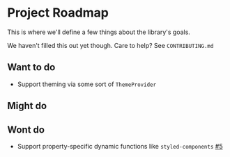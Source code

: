 # Project Roadmap

This is where we'll define a few things about the library's goals.

We haven't filled this out yet though. Care to help? See `CONTRIBUTING.md`

## Want to do

- Support theming via some sort of `ThemeProvider`

## Might do

## Wont do

- Support property-specific dynamic functions like `styled-components` [#5](https://github.com/paypal/glamorous/issues/5)
